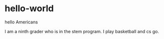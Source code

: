 # hello-world

hello Americans

I am a ninth grader who is in the stem program.
I play basketball and cs go.

